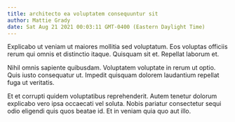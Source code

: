 ```yaml
---
title: architecto ea voluptatem consequuntur sit
author: Mattie Grady
date: Sat Aug 21 2021 00:03:11 GMT-0400 (Eastern Daylight Time)
---
```

Explicabo ut veniam ut maiores mollitia sed voluptatum. Eos voluptas officiis rerum qui omnis et distinctio itaque. Quisquam sit et. Repellat laborum et.

 Nihil omnis sapiente quibusdam. Voluptatem voluptate in rerum ut optio. Quis iusto consequatur ut. Impedit quisquam dolorem laudantium repellat fuga ut veritatis.

 Et et corrupti quidem voluptatibus reprehenderit. Autem tenetur dolorum explicabo vero ipsa occaecati vel soluta. Nobis pariatur consectetur sequi odio eligendi quis quos beatae id. Et in veniam quia quo aut illo.